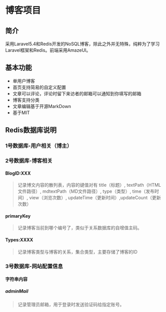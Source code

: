 # 博客项目
## 简介
采用Laravel5.4和Redis开发的NoSQL博客，除此之外并无特殊，纯粹为了学习
Laravel框架和Redis。前端采用AmazeUI。
## 基本功能
- 单用户博客
- 首页支持简易的自定义配置
- 文章可以评论，评论时留下来访者的邮箱可以通知到你填写的邮箱
- 博客支持分类
- 文章编辑基于开源MarkDown
- 基于MIT

## Redis数据库说明
### 1号数据库-用户相关（博主）
### 2号数据库-博客相关
#### BlogID:XXX
> 记录博文内容的散列表，内容的键值对有
title（标题）, textPath（HTML文件路径）, mdtextPath（MD文件路径）,
 type（类型）, time（发布时间）, view（浏览次数）,
  updateTime（更新时间）,updateCount（更新次数）
#### primaryKey
> 记录博客当前到哪个编号了，类似于关系数据库的自增值主码。
#### Types:XXXX
> 记录博客类型与博客的关系，集合类型，主要存储了博客的ID

### 3号数据库-网站配置信息
#### 字符串内容
##### adminMail
> 记录管理员邮箱，用于登录时发送验证码给指定账号。